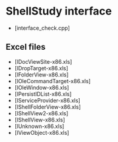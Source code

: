 # ShellStudy interface

- [interface_check.cpp]

## Excel files

- [IDocViewSite-x86.xls]
- [IDropTarget-x86.xls]
- [IFolderView-x86.xls]
- [IOleCommandTarget-x86.xls]
- [IOleWindow-x86.xls]
- [IPersistIDList-x86.xls]
- [IServiceProvider-x86.xls]
- [IShellFolderView-x86.xls]
- [IShellView2-x86.xls]
- [IShellView-x86.xls]
- [IUnknown-x86.xls]
- [IViewObject-x86.xls]
